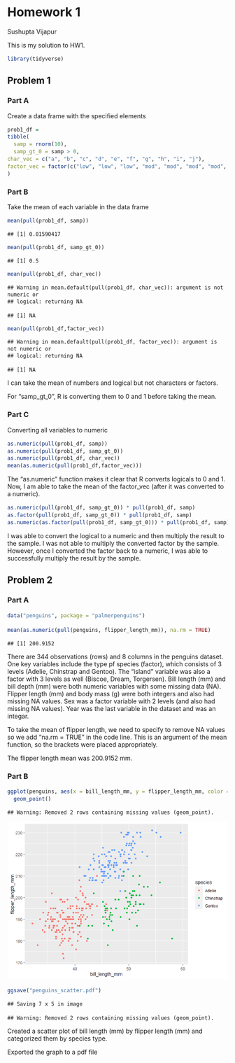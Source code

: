 Homework 1
================
Sushupta Vijapur

This is my solution to HW1.

``` r
library(tidyverse)
```

## Problem 1

### Part A

Create a data frame with the specified elements

``` r
prob1_df = 
tibble(
  samp = rnorm(10),
  samp_gt_0 = samp > 0,
char_vec = c("a", "b", "c", "d", "e", "f", "g", "h", "i", "j"),
factor_vec = factor(c("low", "low", "low", "mod", "mod", "mod", "mod", "high", "high", "high"))
)
```

### Part B

Take the mean of each variable in the data frame

``` r
mean(pull(prob1_df, samp))
```

    ## [1] 0.01590417

``` r
mean(pull(prob1_df, samp_gt_0))
```

    ## [1] 0.5

``` r
mean(pull(prob1_df, char_vec))
```

    ## Warning in mean.default(pull(prob1_df, char_vec)): argument is not numeric or
    ## logical: returning NA

    ## [1] NA

``` r
mean(pull(prob1_df,factor_vec))
```

    ## Warning in mean.default(pull(prob1_df, factor_vec)): argument is not numeric or
    ## logical: returning NA

    ## [1] NA

I can take the mean of numbers and logical but not characters or
factors.

For “samp\_gt\_0”, R is converting them to 0 and 1 before taking the
mean.

### Part C

Converting all variables to numeric

``` r
as.numeric(pull(prob1_df, samp))
as.numeric(pull(prob1_df, samp_gt_0))
as.numeric(pull(prob1_df, char_vec))
mean(as.numeric(pull(prob1_df,factor_vec)))
```

The “as.numeric” function makes it clear that R converts logicals to 0
and 1. Now, I am able to take the mean of the factor\_vec (after it was
converted to a numeric).

``` r
as.numeric(pull(prob1_df, samp_gt_0)) * pull(prob1_df, samp)
as.factor(pull(prob1_df, samp_gt_0)) * pull(prob1_df, samp)
as.numeric(as.factor(pull(prob1_df, samp_gt_0))) * pull(prob1_df, samp)
```

I was able to convert the logical to a numeric and then multiply the
result to the sample. I was not able to multiply the converted factor by
the sample. However, once I converted the factor back to a numeric, I
was able to successfully multiply the result by the sample.

## Problem 2

### Part A

``` r
data("penguins", package = "palmerpenguins")

mean(as.numeric(pull(penguins, flipper_length_mm)), na.rm = TRUE)
```

    ## [1] 200.9152

There are 344 observations (rows) and 8 columns in the penguins dataset.
One key variables include the type pf species (factor), which consists
of 3 levels (Adelie, Chinstrap and Gentoo). The “island” variable was
also a factor with 3 levels as well (Biscoe, Dream, Torgersen). Bill
length (mm) and bill depth (mm) were both numeric variables with some
missing data (NA). Flipper length (mm) and body mass (g) were both
integers and also had missing NA values. Sex was a factor variable with
2 levels (and also had missing NA values). Year was the last variable in
the dataset and was an integar.

To take the mean of flipper length, we need to specify to remove NA
values so we add “na.rm = TRUE” in the code line. This is an argument of
the mean function, so the brackets were placed appropriately.

The flipper length mean was 200.9152 mm.

### Part B

``` r
ggplot(penguins, aes(x = bill_length_mm, y = flipper_length_mm, color = species)) +
  geom_point()
```

    ## Warning: Removed 2 rows containing missing values (geom_point).

![](p8105_hw1_smv2138_files/figure-gfm/unnamed-chunk-2-1.png)<!-- -->

``` r
ggsave("penguins_scatter.pdf")
```

    ## Saving 7 x 5 in image

    ## Warning: Removed 2 rows containing missing values (geom_point).

Created a scatter plot of bill length (mm) by flipper length (mm) and
categorized them by species type.

Exported the graph to a pdf file
